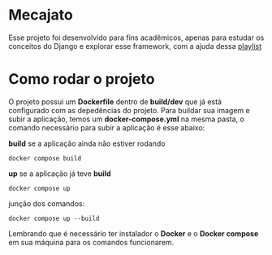 # Mecajato

Esse projeto foi desenvolvido para fins acadêmicos, apenas para estudar os conceitos do Django e explorar esse framework, com a ajuda dessa [playlist](https://youtube.com/playlist?list=PL3gEA6Xsr_enTjEeyAyLrqdJmEFM8FvwM&si=V4HLpHVrr18v8ZFh)

# Como rodar o projeto

O projeto possui um **Dockerfile** dentro de **build/dev** que já está configurado com as depedências do projeto.
Para buildar sua imagem e subir a aplicação, temos um **docker-compose.yml** na mesma pasta, o comando necessário para subir a aplicação é esse abaixo:

**build** se a aplicação ainda não estiver rodando

    docker compose build

**up** se a aplicação já teve **build**

    docker compose up

junção dos comandos:

    docker compose up --build

Lembrando que é necessário ter instalador o **Docker** e o **Docker compose** em sua máquina para os comandos funcionarem.